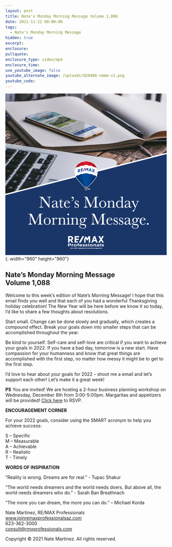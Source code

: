 ```yaml
---
layout: post
title: Nate's Monday Morning Message Volume 1,088
date: 2021-11-22 00:00:00
tags:
  - Nate's Monday Morning Message
hidden: true
excerpt:
enclosure:
pullquote:
enclosure_type: video/mp4
enclosure_time:
use_youtube_image: false
youtube_alternate_image: /uploads/020406-nmmm-v1.png
youtube_code:
---
```

![](/uploads/020406-nmmm-v1-1.png){: width="960" height="960"}

## **Nate’s Monday Morning Message<br>Volume 1,088**

Welcome to this week’s edition of Nate’s Morning Message\! I hope that this email finds you well and that each of you had a wonderful Thanksgiving holiday celebration\! The New Year will be here before we know it so today, I’d like to share a few thoughts about resolutions.

Start small. Change can be done slowly and gradually, which creates a compound effect. Break your goals down into smaller steps that can be accomplished throughout the year.

Be kind to yourself. Self-care and self-love are critical if you want to achieve your goals in 2022. If you have a bad day, tomorrow is a new start. Have compassion for your humanness and know that great things are accomplished with the first step, no matter how messy it might be to get to the first step.

I’d love to hear about your goals for 2022 – shoot me a email and let’s support each other\! Let’s make it a great week\!

**PS** You are invited\! We are hosting a 2-hour business planning workshop on Wednesday, December 8th from 3:00-5:00pm. Margaritas and appetizers will be provided\! [Click here](https://www.facebook.com/events/615537703024035) to RSVP.

**ENCOURAGEMENT CORNER**

For your 2022 goals, consider using the SMART acronym to help you achieve success:

S – Specific<br>M – Measurable<br>A – Achievable<br>R – Realistic<br>T - Timely

**WORDS OF INSPIRATION**

“Reality is wrong. Dreams are for real.” - Tupac Shakur

“The world needs dreamers and the world needs doers. But above all, the world needs dreamers who do.” - Sarah Ban Breathnach

“The more you can dream, the more you can do.” – Michael Korda

Nate Martinez, RE/MAX Professionals<br>www.joinremaxprofessionalsaz.com<br>623-362-3000<br>consult@rmxprofessionals.com

Copyright &copy; 2021 Nate Martinez. All rights reserved.
